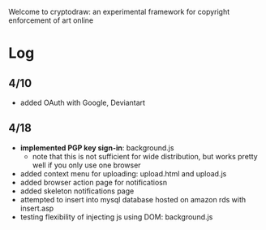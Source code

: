Welcome to cryptodraw: an experimental framework for copyright enforcement of art online

# Log 

## 4/10 
- added OAuth with Google, Deviantart 

## 4/18 
- **implemented PGP key sign-in**: background.js
    - note that this is not sufficient for wide distribution, but works pretty well if you only use one browser 
- added context menu for uploading: upload.html and upload.js
- added browser action page for notificatiosn
- added skeleton notifications page 
- attempted to insert into mysql database hosted on amazon rds with insert.asp 
- testing flexibility of injecting js using DOM: background.js

